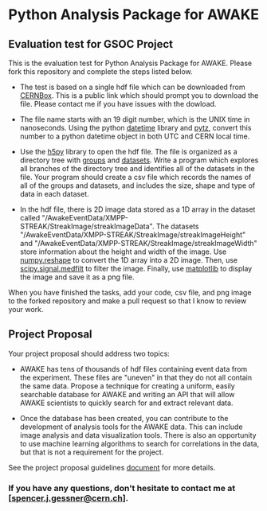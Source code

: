 # Python Analysis Package for AWAKE

## Evaluation test for GSOC Project

This is the evaluation test for Python Analysis Package for AWAKE. Please fork this repository and complete the steps listed below.

* The test is based on a single hdf file which can be downloaded from [CERNBox](https://cernbox.cern.ch/index.php/s/wk7SN1qt2O7jbrl). This is a public link which should prompt you to download the file. Please contact me if you have issues with the dowload.

* The file name starts with an 19 digit number, which is the UNIX time in nanoseconds. Using the python [datetime](https://docs.python.org/3/library/datetime.html) library and [pytz](http://pytz.sourceforge.net/), convert this number to a python datetime object in both UTC and CERN local time.

* Use the [h5py](http://docs.h5py.org/en/stable/) library to open the hdf file. The file is organized as a directory tree with [groups](http://docs.h5py.org/en/stable/high/group.html) and [datasets](http://docs.h5py.org/en/stable/high/dataset.html). Write a program which explores all branches of the directory tree and identifies all of the datasets in the file. Your program should create a csv file which records the names of all of the groups and datasets, and includes the size, shape and type of  data in each dataset.

* In the hdf file, there is 2D image data stored as a 1D array in the dataset called "/AwakeEventData/XMPP-STREAK/StreakImage/streakImageData". The datasets "/AwakeEventData/XMPP-STREAK/StreakImage/streakImageHeight" and "/AwakeEventData/XMPP-STREAK/StreakImage/streakImageWidth" store information about the height and width of the image. Use [numpy.reshape](https://docs.scipy.org/doc/numpy/reference/generated/numpy.reshape.html) to convert the 1D array into a 2D image. Then, use [scipy.signal.medfilt](https://docs.scipy.org/doc/scipy-0.14.0/reference/generated/scipy.signal.medfilt.html) to filter the image. Finally, use [matplotlib](https://matplotlib.org/) to display the image and save it as a png file.

When you have finished the tasks, add your code, csv file, and png image to the forked repository and make a pull request so that I know to review your work.

## Project Proposal

Your project proposal should address two topics:

- AWAKE has tens of thousands of hdf files containing event data from the experiment. These files are "uneven" in that they do not all contain the same data. Propose a technique for creating a uniform, easily searchable database for AWAKE and writing an API that will allow AWAKE scientists to quickly search for and extract relevant data.

- Once the database has been created, you can contribute to the development of analysis tools for the AWAKE data. This can include image analysis and data visualization tools. There is also an opportunity to use machine learning algorithms to search for correlations in the data, but that is not a requirement for the project.

See the project proposal guidelines [document](https://github.com/awakeExp/gsoc_eval/blob/master/AWAKE_GSoC_proposal%20guidelines.pdf) for more details.

### If you have any questions, don't hesitate to contact me at [spencer.j.gessner@cern.ch].
